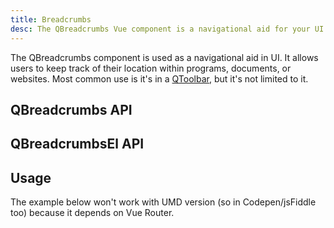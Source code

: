 ```yaml
---
title: Breadcrumbs
desc: The QBreadcrumbs Vue component is a navigational aid for your UI. It allows users to keep track of their location within programs, documents, or websites.
---
```


The QBreadcrumbs component is used as a navigational aid in UI. It allows users to keep track of their location within programs, documents, or websites. Most common use is it's in a [QToolbar](/vue-components/toolbar), but it's not limited to it.

## QBreadcrumbs API
<doc-api file="QBreadcrumbs" />

## QBreadcrumbsEl API
<doc-api file="QBreadcrumbsEl" />

## Usage
<doc-example title="Basic" file="QBreadcrumbs/Basic" />

<doc-example title="In a QToolbar" file="QBreadcrumbs/Toolbar" />

<doc-example title="Custom separators" file="QBreadcrumbs/Separator" />

The example below won't work with UMD version (so in Codepen/jsFiddle too) because it depends on Vue Router.

<doc-example title="Router links" file="QBreadcrumbs/RouterLinks" />

<doc-example title="Gutters" file="QBreadcrumbs/Gutters" />

<doc-example title="Align" file="QBreadcrumbs/Align" />
